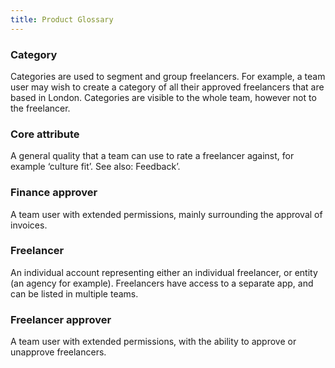```yaml
---
title: Product Glossary
---
```


### Category
Categories are used to segment and group freelancers. For example, a team user may wish to create a category of all their approved freelancers that are based in London. Categories are visible to the whole team, however not to the freelancer.

### Core attribute
A general quality that a team can use to rate a freelancer against, for example ‘culture fit’. See also: Feedback’.

### Finance approver
A team user with extended permissions, mainly surrounding the approval of invoices.

### Freelancer
An individual account representing either an individual freelancer, or entity (an agency for example). Freelancers have access to a separate app, and can be listed in multiple teams.

### Freelancer approver
A team user with extended permissions, with the ability to approve or unapprove freelancers.